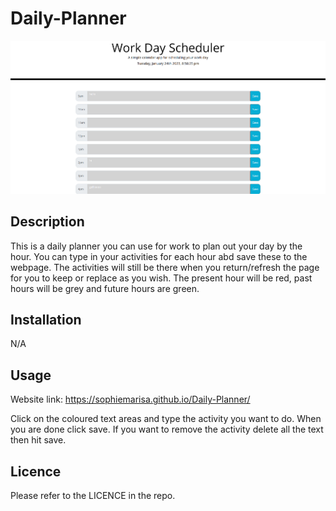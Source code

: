 # Daily-Planner

![Screenshot of the website](./assets/imgs/Screenshot%202023-01-24%20205852.png)

## Description

This is a daily planner you can use for work to plan out your day by the hour. You can type in your activities for each hour abd save these to the webpage. The activities will still be there when you return/refresh the page for you to keep or replace as you wish. The present hour will be red, past hours will be grey and future hours are green. 

## Installation 

N/A

## Usage

Website link: https://sophiemarisa.github.io/Daily-Planner/

Click on the coloured text areas and type the activity you want to do. When you are done click save. If you want to remove the activity delete all the text then hit save. 

## Licence 

Please refer to the LICENCE in the repo. 
